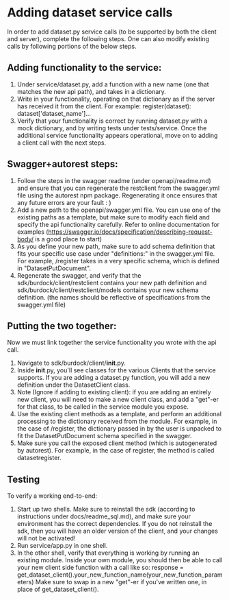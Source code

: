 # Adding dataset service calls
In order to add dataset.py service calls (to be supported by both the client and server), complete the following steps. One can also modify existing calls by following portions of the below steps.

## Adding functionality to the service:
1. Under service/dataset.py, add a function with a new name (one that matches the new api path), and takes in a dictionary.
2. Write in your functionality, operating on that dictionary as if the server has received it from the client. For example: register(dataset): dataset['dataset_name']...
3. Verify that your functionality is correct by running dataset.py with a mock dictionary, and by writing tests under tests/service. Once the additional service functionality appears operational, move on to adding a client call with the next steps.

## Swagger+autorest steps:
1. Follow the steps in the swagger readme (under openapi/readme.md) and ensure that you can regenerate the restclient from the swagger.yml file using the autorest npm package. Regenerating it once ensures that any future errors are your fault : )
2. Add a new path to the openapi/swagger.yml file. You can use one of the existing paths as a template, but make sure to modify each field and specify the api functionality carefully. Refer to online documentation for examples (https://swagger.io/docs/specification/describing-request-body/ is a good place to start) 
3. As you define your new path, make sure to add schema definition that fits your specific use case under "definitions:" in the swagger.yml file. For example, /register takes in a very specific schema, which is defined in "DatasetPutDocument".
4. Regenerate the swagger, and verify that the sdk/burdock/client/restclient contains your new path definition and sdk/burdock/client/restclient/models contains your new schema definition. (the names should be reflective of specifications from the swagger.yml file)

## Putting the two together:
Now we must link together the service functionality you wrote with the api call.

1. Navigate to sdk/burdock/client/__init__.py.
2. Inside __init__.py, you'll see classes for the various Clients that the service supports. If you are adding a dataset.py function, you will add a new definition under the DatasetClient class.
3. Note (Ignore if adding to existing client): if you are adding an entirely new client, you will need to make a new client class, and add a "get"-er for that class, to be called in the service module you expose.
4. Use the existing client methods as a template, and perform an additional processing to the dictionary received from the module. For example, in the case of /register, the dictionary passed in by the user is unpacked to fit the DatasetPutDocument schema specified in the swagger.
5. Make sure you call the exposed client method (which is autogenerated by autorest). For example, in the case of register, the method is called datasetregister.

## Testing
To verify a working end-to-end:
1. Start up two shells. Make sure to reinstall the sdk (according to instructions under docs/readme_sql.md), and make sure your environment has the correct dependencies. If you do not reinstall the sdk, then you will have an older version of the client, and your changes will not be activated!
2. Run service/app.py in one shell.
3. In the other shell, verify that everything is working by running an existing module. Inside your own module, you should then be able to call your new client side function with a call like so:
response = get_dataset_client().your_new_function_name(your_new_function_parameters)
Make sure to swap in a new "get"-er if you've written one, in place of get_dataset_client().